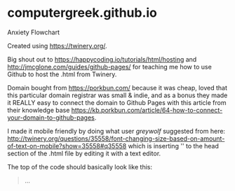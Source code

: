 # computergreek.github.io
Anxiety Flowchart




Created using https://twinery.org/.


Big shout out to https://happycoding.io/tutorials/html/hosting and http://jmcglone.com/guides/github-pages/ for teaching me how to use Github to host the .html from Twinery.


Domain bought from https://porkbun.com/ because it was cheap, loved that this particular domain registrar was small & indie, and as a bonus they made it REALLY easy to connect the domain to Github Pages with this article from their knowledge base https://kb.porkbun.com/article/64-how-to-connect-your-domain-to-github-pages.


I made it mobile friendly by doing what user *greywolf* suggested from here: http://twinery.org/questions/35558/font-changing-size-based-on-amount-of-text-on-mobile?show=35558#q35558 which is inserting '<meta name="viewport" content="width=device-width,initial-scale=1" />' to the head section of the .html file by editing it with a text editor.


The top of the code should basically look like this:  
> <!DOCTYPE html>
> <html>
> <head>
> <meta charset="utf-8">
> <meta name="viewport" content="width=device-width,initial-scale=1" />
> <title>The name of the Story project</title>
> ...
